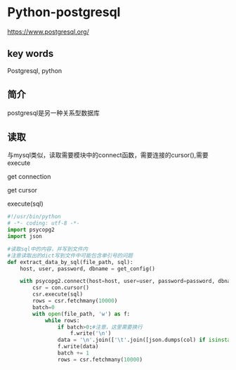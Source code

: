# Python-postgresql

https://www.postgresql.org/

## key words

Postgresql, python

## 简介

postgresql是另一种关系型数据库



## 读取
与mysql类似，读取需要模块中的connect函数，需要连接的cursor(),需要execute

get connection

get cursor

execute(sql)

```python
#!/usr/bin/python
# -*- coding: utf-8 -*-
import psycopg2
import json

#读取sql中的内容，并写到文件内
#注意读取出的dict写到文件中可能包含单引号的问题
def extract_data_by_sql(file_path, sql):
    host, user, password, dbname = get_config()

    with psycopg2.connect(host=host, user=user, password=password, dbname=dbname) as con:
        csr = con.cursor()
        csr.execute(sql)
        rows = csr.fetchmany(10000)
        batch=0
        with open(file_path, 'w') as f:
            while rows:
                if batch>0:#注意，这里需要换行
                    f.write('\n')    
                data = '\n'.join(['\t'.join([json.dumps(col) if isinstance(col, dict) or isinstance(col, list) else str(col) for col in row]) for row in rows])#对于读取出的数据中，存在dict和list的情况，需要特别注意，因为他们的str表示包含的是单引号
                f.write(data)
                batch += 1
                rows = csr.fetchmany(10000)
```



